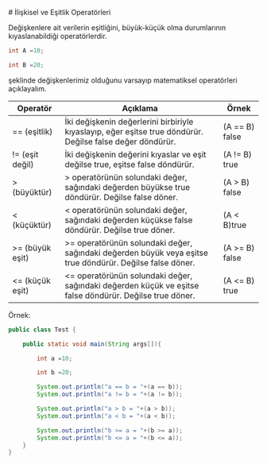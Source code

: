 # İlişkisel ve Eşitlik Operatörleri

Değişkenlere ait verilerin eşitliğini, büyük-küçük olma durumlarının kıyaslanabildiği operatörlerdir.

````java
int A =10;

int B =20;
````

şeklinde değişkenlerimiz olduğunu varsayıp matematiksel operatörleri açıklayalım.

| **Operatör**     | **Açıklama**                                                 | **Örnek**       |
| ---------------- | ------------------------------------------------------------ | --------------- |
| == (eşitlik)     | İki değişkenin değerlerini birbiriyle kıyaslayıp, eğer eşitse true döndürür. Değilse false değer döndürür. | (A == B) false  |
| != (eşit değil)  | İki değişkenin değerini kıyaslar ve eşit değilse true, eşitse false döndürür. | (A != B) true   |
| \> (büyüktür)    | \> operatörünün solundaki değer, sağındaki değerden büyükse true döndürür. Değilse false döner. | (A \> B) false  |
| \< (küçüktür)    | \< operatörünün solundaki değer, sağındaki değerden küçükse false döndürür. Değilse true döner. | (A \< B)true    |
| \>= (büyük eşit) | \>= operatörünün solundaki değer, sağındaki değerden büyük veya eşitse true döndürür. Değilse false döner. | (A \>= B) false |
| \<= (küçük eşit) | \<= operatörünün solundaki değer, sağındaki değerden küçük ve eşitse false döndürür. Değilse true döner. | (A \<= B) true  |

Örnek:

`````java
public class Test {

    public static void main(String args[]){

        int a =10;

        int b =20;

        System.out.println("a == b = "+(a == b));
        System.out.println("a != b = "+(a != b));

        System.out.println("a > b = "+(a > b));
        System.out.println("a < b = "+(a < b));

        System.out.println("b >= a = "+(b >= a));
        System.out.println("b <= a = "+(b <= a));
    }
}
`````


